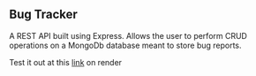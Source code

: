 ## Bug Tracker

A REST API built using Express. Allows the user to perform CRUD operations on a MongoDb database meant to store bug reports.

Test it out at this [link](https://bugtracker-hag1.onrender.com) on render
